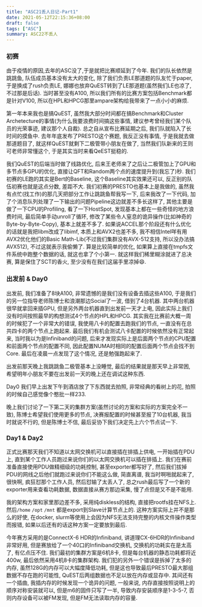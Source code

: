 ```yaml
---
title: "ASC21丢人日记-Part1"
date: 2021-05-12T22:15:36+08:00
draft: false
tags: ["ASC"]
summary: ASC22不丢人
---
```


### 初赛

由于疫情的原因,去年的ASC没了,于是就把比赛顺延到了今年. 我们的队长依然是跳跳鱼, 队伍成员基本没有太大的变化, 除了我们负责LE那道题的队友忙于paper, 于是换成了rush负责LE, 娜娜也放弃QuEST转到了LE那道题(虽然我们LE也凉了, 不过那是后话). 当时甚至没有A100, 所以我们所有的比赛方案包括Benchmark都是针对V100, 所以在HPL和HPCG那里ampare架构给我带来了一点小小的麻烦.

第一年本来我也是搞QuEST, 虽然我大部分时间都在搞Benchmark和Cluster Archetecture的事情(为什么我要浪费时间搞这些事情, 建议参考曾经我们某个队员的光荣事迹, 建议那个人自裁). 总之自从宣布比赛延期之后, 我们队就陷入了长时间的摸鱼中. 去年年底发布了PRESTO这个赛题, 我反正没有事情, 于是我就去做那道题目了, 就这样QuEST就剩下二极管带小朋友在做了, 当然我们队新来的王则可老师非常懂这个, 于是其实当时来看QeEST挺稳的. 

我们QuEST的后端当时做了线路优化, 后来王老师来了之后让二极管加上了GPU和多节点多GPU的优化, 直接让QFT和Random两个点的速度提升到(我忘了)秒. 我们初赛的LE跑的其实是Bert的Baseline, 这个Baseline其实效果还可以, 反正别的队伍初赛也就是这点分数, 差距不大. 我们初赛的PRESTO也基本上是我做的, 虽然我有点忙(找工作)的那几天把部分工作让跳跳鱼帮我写一下, 后来我改了一下代码, 加了个消息队列处理了一下输出的问题Pipeline这边就差不多长这样了, 其他主要是做了一下CPU的Profiling, 看了一下HostSpot, 发现基本上都在一些奇怪的地方浪费时间, 最后简单手动unroll了循环, 修改了某些令人窒息的诡异操作(比如神奇的Byte-by-Byte-Copy), 基本上就差不多了. 如果说ACCEL那个阶段还有什么优化的话就是我把libm改成了libimf, 本质上和AVX2也差不多, 我不相信Intel咩有用AVX2优化他们的Basic Math-Lib(不过我们集群没有AVX-512支持, 所以没办法搞AVX512), 不过这就表示我偷懒了. 算是比较简单的优化, 如果算上直接在tmpfs文件系统中跑整个数据的话, 就这也拿了个小第一. 就这样我们稀里糊涂就进了总决赛, 算是保住了SCT的香火, 至少没有在我们这届手里凉掉:smile:.   

### 出发前 & Day0

出发前, 我们准备了8块A100, 非常遗憾的是我们没有设备去插这些A100, 于是我们的另一位指导老师陈博士和浪潮那边Social了一波, 借到了4台机器. 其中两台机器很早就拿回来插GPU, 但是另外两台机器直到出发前一天才上电, 因此实际上我们没有时间按照最早的构想测试4个节点的HPL和HPCG. 其实我在比赛前大概一周的时候犯了一个非常大的错误, 我使用八卡的配置去跑我们的节点, 一直没有在总共四卡的两个节点上跑起来. 最后我们有机会测试八卡配置的时候依然没有正常起来, 当时我以为是Infiniband的问题, 后来才发现实际上是后面两个节点的CPU配置和前面两个节点的配置不同, 因此配置NUMA时相同的配置后面两个节点会找不到Core. 最后在凌晨一点发现了这个情况, 还是勉强跑起来了.

出发前那天晚上我跳跳鱼二极管基本上没睡觉, 最后的结果就是那天早上非常困, 希望明年小朋友不要在出发前一天的晚上还在调试这种东西.

Day0 我们早上出发下午到酒店放了下东西就去拍照, 非常经典的看树上的花, 拍照的时候自己感觉像个憨批一样233.

晚上我们讨论了一下第二天的集群方案(虽然讨论的方案和实际的方案完全不一致), 陈博士希望我们使用更多的节点, 决赛报配置的时候甚至报了10台机器, 我当时就说不行的, 但是陈博士不信, 最后妥协下我们决定先上六个节点试一下.

### Day1 & Day2

正式比赛那天我们不知道以太网交换机可以直接插在排插上供电, 一开始插在PDU上, 直到某个工作人员跑过来说你们的以太网交换机可以插在排插上. 我们在赛前准备直接使用PDU做精细级的功耗控制, 甚至exporter都写好了, 然后我们拔掉PDU的网线之后他们就跑过来说你们不能这么做, 简直离谱, 我当时啊啪就起来了, 很快啊, 疯狂怼那个工作人员, 然后怼输了太丢人了, 总之rush最后写了一个新的exporter用来查看功耗数据, 数据直接从赛方那边采集, 慢了点但是又不是不能用. 

我的架构方案和家里那边差不多, 采用纯diskless的结构, 直接把rootfs挂在NFS上. 然后`/home` `/opt` `/mnt` 都是export到Slave计算节点上的. 这种方案实际上并不是那么的好使, 在docker, slurm等使用上会因为NFS无法支持完整的内核文件操作类型而报错, 如果以后还有的话这种方案一定要放到最后.

今年赛方采用的是ConnectX-6 HDR的Infiniband, 讲道理CX-6HDR的Infiniband非常好用, 但是赛放给了一个40口的Infiniband交换机, 交换机的功耗实在是太高了, 有亿点压不住. 我们最初的集群方案是6机8卡, 但是每台机器的静态功耗都将近400w, 最后依然采用4机8卡的集群架构. 我们犯的另外一个错误是拆掉了太多的内存, 虽然128G的内存可以大幅度降低功耗, 但是这也导致最后PRESTO最大那组数据不存在跑的可能性, QuEST后两组数据也不足以放在内存或显存中. 其间还有一个插曲, 我插内存的时候发现一个诡异的问题, 一般来说, 内存直接按照说明上的顺序对称安装就可以, 但是m6的固件只写了一半, 导致内存安装顺序是1-3-5-7, 否则内存设备可以被FM发现, 但是FM无法读取内存的容量.
